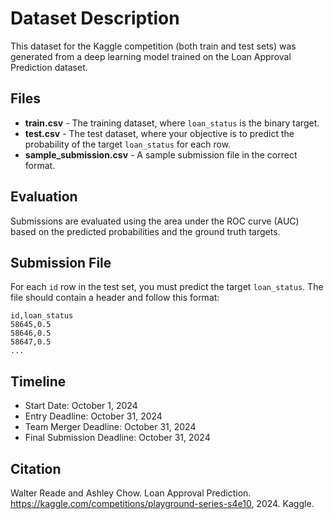 
# Dataset Description

This dataset for the Kaggle competition (both train and test sets) was generated from a deep learning model trained on the Loan Approval Prediction dataset.

## Files

- **train.csv** - The training dataset, where `loan_status` is the binary target.
- **test.csv** - The test dataset, where your objective is to predict the probability of the target `loan_status` for each row.
- **sample_submission.csv** - A sample submission file in the correct format.

## Evaluation

Submissions are evaluated using the area under the ROC curve (AUC) based on the predicted probabilities and the ground truth targets.

## Submission File

For each `id` row in the test set, you must predict the target `loan_status`. The file should contain a header and follow this format:

```plaintext
id,loan_status
58645,0.5
58646,0.5
58647,0.5
...
```

## Timeline

- Start Date: October 1, 2024
- Entry Deadline: October 31, 2024
- Team Merger Deadline: October 31, 2024
- Final Submission Deadline: October 31, 2024

## Citation

Walter Reade and Ashley Chow. Loan Approval Prediction. https://kaggle.com/competitions/playground-series-s4e10, 2024. Kaggle.
```
